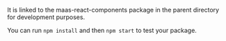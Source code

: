 It is linked to the maas-react-components package in the parent directory for development purposes.

You can run `npm install` and then `npm start` to test your package.

